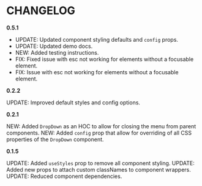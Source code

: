 # CHANGELOG

**0.5.1**

-  UPDATE: Updated component styling defaults and `config` props.
-  UPDATE: Updated demo docs.
-  NEW: Added testing instructions.
-  FIX: Fixed issue with esc not working for elements without a focusable element.
-  FIX: Issue with esc not working for elements without a focusable element.

**0.2.2**

UPDATE: Improved default styles and config options.

**0.2.1**

NEW: Added `DropDown` as an HOC to allow for closing the menu from parent components.
NEW: Added `config` prop that allow for overriding of all CSS properties of the `DropDown` component.

**0.1.5**

UPDATE: Added `useStyles` prop to remove all component styling.
UPDATE: Added new props to attach custom classNames to component wrappers.
UPDATE: Reduced component dependencies.
